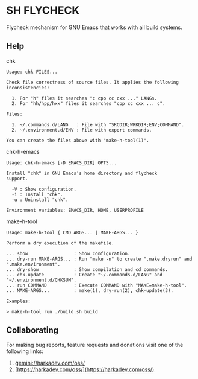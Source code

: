 SH FLYCHECK
===========

Flycheck mechanism for GNU Emacs that works with all build systems.

## Help

chk

    Usage: chk FILES...
    
    Check file correctness of source files. It applies the following
    inconsistencies:
    
      1. For "h" files it searches "c cpp cc cxx ..." LANGs.
      2. For "hh/hpp/hxx" files it searches "cpp cc cxx ... c".
    
    Files:
    
      1. ~/.commands.d/LANG   : File with "SRCDIR;WRKDIR;ENV;COMMAND".
      2. ~/.environment.d/ENV : File with export commands.
    
    You can create the files above with "make-h-tool(1)".

chk-h-emacs

    Usage: chk-h-emacs [-D EMACS_DIR] OPTS...
    
    Install "chk" in GNU Emacs's home directory and flycheck
    support.
    
      -V : Show configuration.
      -i : Install "chk".
      -u : Uninstall "chk".
    
    Environment variables: EMACS_DIR, HOME, USERPROFILE

make-h-tool

    Usage: make-h-tool { CMD ARGS... | MAKE-ARGS... }
    
    Perform a dry execution of the makefile.
    
    ... show                 : Show configuration.
    ... dry-run MAKE-ARGS... : Run "make -n" to create ".make.dryrun" and ".make.environment".
    ... dry-show             : Show compilation and cd commands.
    ... chk-update           : Create "~/.commands.d/LANG" and "~/.environment.d/CHKSUM".
    ... run COMMAND          : Execute COMMAND with "MAKE=make-h-tool".
    ... MAKE-ARGS...         : make(1), dry-run(2), chk-update(3).
    
    Examples:
    
    > make-h-tool run ./build.sh build

## Collaborating

For making bug reports, feature requests and donations visit
one of the following links:

1. [gemini://harkadev.com/oss/](gemini://harkadev.com/oss/)
2. [https://harkadev.com/oss/](https://harkadev.com/oss/)
